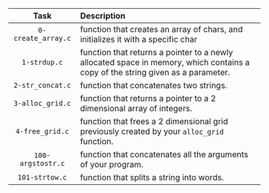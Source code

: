 | Task | Description |
| :----: | :----------- |
| `0-create_array.c` | function that creates an array of chars, and initializes it with a specific char |
| `1-strdup.c` |  function that returns a pointer to a newly allocated space in memory, which contains a copy of the string given as a parameter. |
| `2-str_concat.c` | function that concatenates two strings. |
| `3-alloc_grid.c` | function that returns a pointer to a 2 dimensional array of integers. |
| `4-free_grid.c` | function that frees a 2 dimensional grid previously created by your `alloc_grid` function. |
| `100-argstostr.c` | function that concatenates all the arguments of your program. |
| `101-strtow.c` | function that splits a string into words. |
